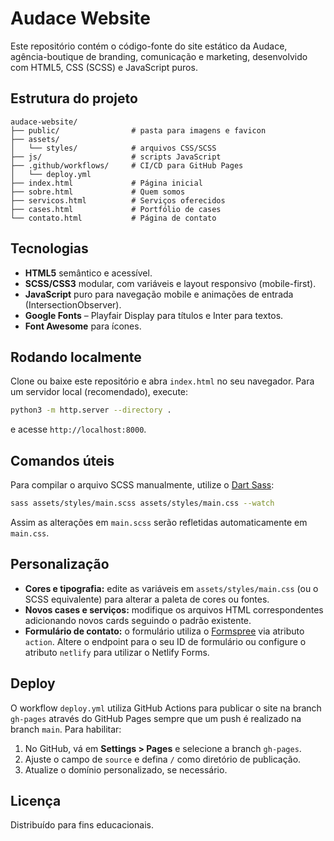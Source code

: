 # Audace Website

Este repositório contém o código-fonte do site estático da Audace, agência-boutique de branding, comunicação e marketing, desenvolvido com HTML5, CSS (SCSS) e JavaScript puros.

## Estrutura do projeto

```
audace-website/
├── public/                # pasta para imagens e favicon
├── assets/
│   └── styles/            # arquivos CSS/SCSS
├── js/                    # scripts JavaScript
├── .github/workflows/     # CI/CD para GitHub Pages
│   └── deploy.yml
├── index.html             # Página inicial
├── sobre.html             # Quem somos
├── servicos.html          # Serviços oferecidos
├── cases.html             # Portfólio de cases
└── contato.html           # Página de contato
```

## Tecnologias

- **HTML5** semântico e acessível.
- **SCSS/CSS3** modular, com variáveis e layout responsivo (mobile-first).
- **JavaScript** puro para navegação mobile e animações de entrada (IntersectionObserver).
- **Google Fonts** – Playfair Display para títulos e Inter para textos.
- **Font Awesome** para ícones.

## Rodando localmente

Clone ou baixe este repositório e abra `index.html` no seu navegador. Para um servidor local (recomendado), execute:

```bash
python3 -m http.server --directory .
```

e acesse `http://localhost:8000`.

## Comandos úteis

Para compilar o arquivo SCSS manualmente, utilize o [Dart Sass](https://sass-lang.com/install):

```bash
sass assets/styles/main.scss assets/styles/main.css --watch
```

Assim as alterações em `main.scss` serão refletidas automaticamente em `main.css`.

## Personalização

- **Cores e tipografia:** edite as variáveis em `assets/styles/main.css` (ou o SCSS equivalente) para alterar a paleta de cores ou fontes.
- **Novos cases e serviços:** modifique os arquivos HTML correspondentes adicionando novos cards seguindo o padrão existente.
- **Formulário de contato:** o formulário utiliza o [Formspree](https://formspree.io/) via atributo `action`. Altere o endpoint para o seu ID de formulário ou configure o atributo `netlify` para utilizar o Netlify Forms.

## Deploy

O workflow `deploy.yml` utiliza GitHub Actions para publicar o site na branch `gh-pages` através do GitHub Pages sempre que um push é realizado na branch `main`. Para habilitar:

1. No GitHub, vá em **Settings > Pages** e selecione a branch `gh-pages`.
2. Ajuste o campo de `source` e defina `/` como diretório de publicação.
3. Atualize o domínio personalizado, se necessário.

## Licença

Distribuído para fins educacionais.
